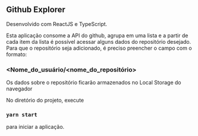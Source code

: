 ## Github Explorer

Desenvolvido com ReactJS e TypeScript.

Esta aplicação consome a API do github, agrupa em uma lista e a partir de cada item da lista é possível acessar alguns dados do repositório desejado.
Para que o repositório seja adicionado, é preciso preencher o campo com o formato:

### <Nome_do_usuário/<nome_do_repositório>

Os dados sobre o repositório ficarão armazenados no Local Storage do navegador

No diretório do projeto, execute
### `yarn start`
para iniciar a aplicação.
